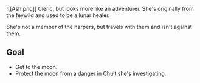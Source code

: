 ![[Ash.png]]
Cleric, but looks more like an adventurer. She's originally from the feywild and used to be a lunar healer.

She's not a member of the harpers, but travels with them and isn't against them.

## Goal
- Get to the moon.
- Protect the moon from a danger in Chult she's investigating.